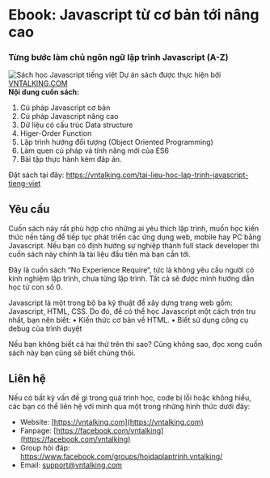 # Ebook: Javascript từ cơ bản tới nâng cao<br/>
### Từng bước làm chủ ngôn ngữ lập trình Javascript (A-Z)
![Sách học Javascript tiếng việt](https://vntalking.com/wp-content/uploads/2021/05/Javascript_cover-3D-N1.png)
Dự án sách được thực hiện bởi [VNTALKING.COM](https://vntalking.com)<br/>
**Nội dung cuốn sách:**<br/>
1. Cú pháp Javascript cơ bản
2. Cú pháp Javascript nâng cao
3. Dữ liệu có cấu trúc Data structure
4. Higer-Order Function
5. Lập trình hướng đối tượng (Object Oriented Programming)
6. Làm quen cú pháp và tính năng mới của ES6
7. Bài tập thực hành kèm đáp án.

Đặt sách tại đây: https://vntalking.com/tai-lieu-hoc-lap-trinh-javascript-tieng-viet

## Yêu cầu 
Cuốn sách này rất phù hợp cho những ai yêu thích lập trình, muốn học kiến thức nền tảng để tiếp tục phát triển các ứng dụng web, mobile hay PC bằng Javascript. 
Nếu bạn có định hướng sự nghiệp thành full stack developer thì cuốn sách này chính là tài liệu đầu tiên mà bạn cần tới.

Đây là cuốn sách “No Experience Require“, tức là không yêu cầu người có kinh nghiệm lập trình, chưa từng lập trình. Tất cả sẽ được mình hướng dẫn học từ con số 0.

Javascript là một trong bộ ba kỹ thuật để xây dựng trang web gồm: Javascript, HTML, CSS. Do đó, để có thể học Javascript một cách trơn tru nhất, bạn nên biết:
• Kiến thức cơ bản về HTML. 
• Biết sử dụng công cụ debug của trình duyệt

Nếu bạn không biết cả hai thứ trên thì sao? Cũng không sao, đọc xong cuốn sách này bạn cũng sẽ biết chúng thôi.


## Liên hệ
Nếu có bất kỳ vấn đề gì trong quá trình học, code bị lỗi hoặc không hiểu, các bạn có thể liên hệ với mình qua một trong những hình thức dưới đây:

 - Website: [https://vntalking.com](https://vntalking.com)
 - Fanpage: [https://facebook.com/vntalking](https://facebook.com/vntalking)
 - Group hỏi đáp: https://www.facebook.com/groups/hoidaplaptrinh.vntalking/
 - Email: [support@vntalking.com](support@vntalking.com)

